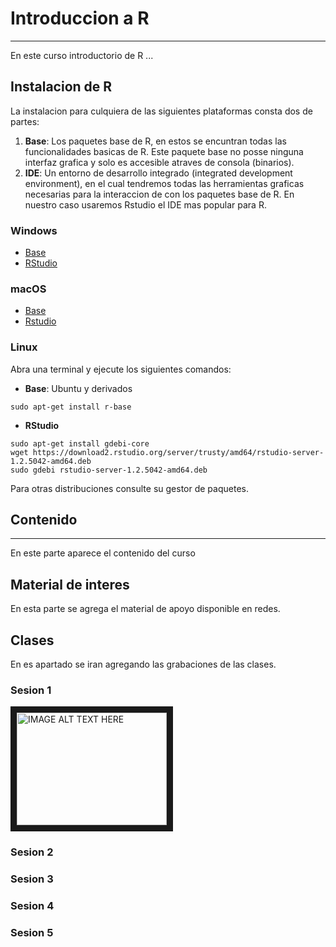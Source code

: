 # Introduccion a R
---

En este curso introductorio de R ...  

## Instalacion de R
La instalacion para culquiera de las siguientes plataformas consta dos de partes:
1. **Base**: Los paquetes base de R, en estos se encuntran todas las funcionalidades basicas de R. Este paquete base no posse ninguna interfaz grafica y solo es accesible atraves de consola (binarios).  
2. **IDE**: Un entorno de desarrollo integrado (integrated development environment), en el cual tendremos todas las herramientas graficas necesarias para la interaccion de con los paquetes base de R. En nuestro caso usaremos Rstudio el IDE mas popular para R.

### Windows
- [Base](https://cloud.r-project.org/bin/windows/base/R-4.0.0-win.exe)
- [RStudio](https://download1.rstudio.org/desktop/windows/RStudio-1.2.5042.exe)  

### macOS
- [Base](https://cloud.r-project.org/bin/macosx/R-4.0.0.pkg)
- [Rstudio](https://download1.rstudio.org/desktop/macos/RStudio-1.2.5042.dmg)  

### Linux
Abra una terminal y ejecute los siguientes comandos: 

- **Base**: Ubuntu y derivados
```
sudo apt-get install r-base
```
- **RStudio**
```
sudo apt-get install gdebi-core
wget https://download2.rstudio.org/server/trusty/amd64/rstudio-server-1.2.5042-amd64.deb
sudo gdebi rstudio-server-1.2.5042-amd64.deb
```

Para otras distribuciones consulte su gestor de paquetes.

## Contenido 
---  
En este parte aparece el contenido del curso

## Material de interes

En esta parte se agrega el material de apoyo disponible en redes.  

## Clases 
En es apartado se iran agregando las grabaciones de las clases.
### Sesion 1
<a href="http://www.youtube.com/watch?feature=player_embedded&v=dQw4w9WgXcQ
" target="_blank"><img src="http://img.youtube.com/vi/dQw4w9WgXcQ/0.jpg" 
alt="IMAGE ALT TEXT HERE" width="240" height="180" border="10" /></a>
### Sesion 2
### Sesion 3
### Sesion 4
### Sesion 5
